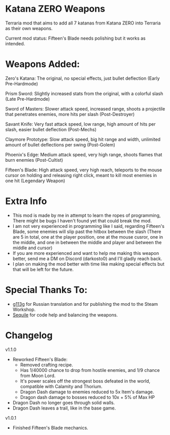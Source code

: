 # Katana ZERO Weapons
Terraria mod that aims to add all 7 katanas from Katana ZERO into Terraria as their own weapons.

Current mod status: Fifteen's Blade needs polishing but it works as intended.

# Weapons Added:
Zero's Katana: The original, no special effects, just bullet deflection 
(Early Pre-Hardmode)

Prism Sword: Slightly increased stats from the original, with a colorful slash 
(Late Pre-Hardmode)

Sword of Masters: Slower attack speed, increased range, shoots a projectile that penetrates enemies, more hits per slash (Post-Destroyer)

Savant Knife: Very fast attack speed, low range, high amount of hits per slash, easier bullet deflection (Post-Mechs)

Claymore Prototype: Slow attack speed, big hit range and width, unlimited amount of bullet deflections per swing (Post-Golem)

Phoenix's Edge: Medium attack speed, very high range, shoots flames that burn enemies (Post-Cultist)

Fifteen's Blade: High attack speed, very high reach, teleports to the mouse cursor on holding and releasing right click, meant to kill most enemies in one hit (Legendary Weapon)

# Extra Info
- This mod is made by me in attempt to learn the ropes of programming, There might be bugs I haven't found yet that could break the mod.
- I am not very experienced in programming like I said, regarding Fifteen's Blade, some enemies will slip past the hitbox between the slash (There are 5 in total, one at the player position, one at the mouse cusror, one in the middle, and one in between the middle and player and between the middle and cursor)
- If you are more experienced and want to help me making this weapon better, send me a DM on Discord (darkosto0) and I'll gladly reach back.
- I plan on making the mod better with time like making special effects but that will be left for the future.

# Special Thanks To:
- [g113g](https://github.com/g113g) for Russian translation and for publishing the mod to the Steam Workshop.
- [Sequile](https://github.com/Sequile) for code help and balancing the weapons.

# Changelog

v1.1.0
- Reworked Fifteen's Blade:
	- Removed crafting recipe.
	- Has 1/40000 chance to drop from hostile enemies, and 1/9 chance from Moon Lord.
	- It's power scales off the strongest boss defeated in the world, compatible with Calamity and Thorium.
	- Dragon Dash damage to enemies reduced to 5x Item's damage.
	- Dragon dash damage to bosses reduced to 10x + 5% of Max HP
- Dragon Dash no longer goes through solid walls.
- Dragon Dash leaves a trail, like in the base game.


v1.0.1
- Finished Fifteen's Blade mechanics.